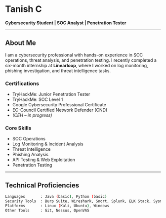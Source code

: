 # Tanish C

**Cybersecurity Student | SOC Analyst | Penetration Tester**

---

## About Me

I am a cybersecurity professional with hands-on experience in SOC operations, threat analysis, and penetration testing. I recently completed a six-month internship at **Linearloop**, where I worked on log monitoring, phishing investigation, and threat intelligence tasks.

### Certifications

- TryHackMe: Junior Penetration Tester
- TryHackMe: SOC Level 1
- Google Cybersecurity Professional Certificate
- EC-Council Certified Network Defender (CND)
- *(CEH – in progress)*

### Core Skills

- SOC Operations  
- Log Monitoring & Incident Analysis  
- Threat Intelligence  
- Phishing Analysis  
- API Testing & Web Exploitation  
- Penetration Testing

---

## Technical Proficiencies

```bash
Languages       : Java (basic), Python (basic)
Security Tools  : Burp Suite, Wireshark, Snort, Splunk, ELK Stack, Sysmon, YARA
Platforms       : Linux (Kali, Ubuntu), Windows
Other Tools     : Git, Nessus, OpenVAS
